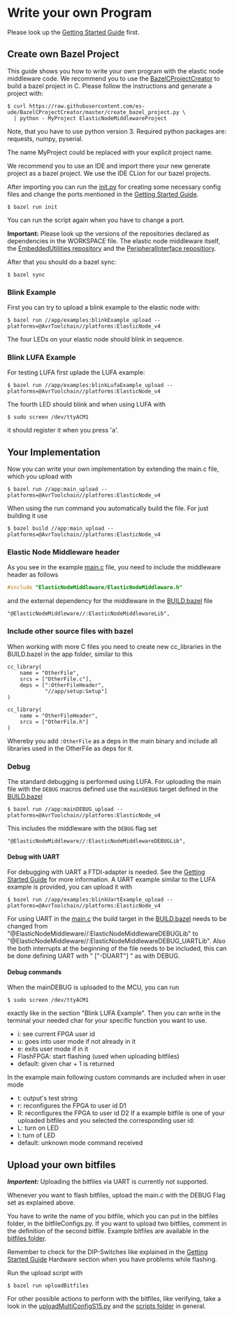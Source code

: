 # Write your own Program

Please look up the [Getting Started Guide](GettingStartedGuide.md) first. 

## Create own Bazel Project

This guide shows you how to write your own program with the elastic node middleware code. 
We recommend you to use the [BazelCProjectCreator](https://github.com/es-ude/BazelCProjectCreator) to build a bazel project in C.
Please follow the instructions and generate a project with:

    $ curl https://raw.githubusercontent.com/es-ude/BazelCProjectCreator/master/create_bazel_project.py \
      | python - MyProject ElasticNodeMiddlewareProject

Note, that you have to use python version 3. 
Required python packages are: requests, numpy, pyserial.

The name MyProject could be replaced with your explicit project name.

We recommend you to use an IDE and import there your new generate project as a bazel project.
We use the IDE CLion for our bazel projects. 

After importing you can run the [init.py](../templates/init.py) for creating some necessary config files and change the ports mentioned in the [Getting Started Guide](GettingStartedGuide.md).

    $ bazel run init

You can run the script again when you have to change a port.

**Important:** Please look up the versions of the repositories declared as dependencies in the WORKSPACE file. The elastic node middleware itself, the [EmbeddedUtilities repository](https://github.com/es-ude/EmbeddedUtilities) and the [PeripheralInterface repositiory](https://github.com/es-ude/PeripheralInterface).

After that you should do a bazel sync:

    $ bazel sync

### Blink Example

First you can try to upload a blink example to the elastic node with:

    $ bazel run //app/examples:blinkExample_upload --platforms=@AvrToolchain//platforms:ElasticNode_v4
    
The four LEDs on your elastic node should blink in sequence.

### Blink LUFA Example

For testing LUFA first uplade the LUFA example:

    $ bazel run //app/examples:blinkLufaExample_upload --platforms=@AvrToolchain//platforms:ElasticNode_v4
    
The fourth LED should blink and when using LUFA with
    
    $ sudo screen /dev/ttyACM1

it should register it when you press 'a'.

## Your Implementation

Now you can write your own implementation by extending the main.c file, which you upload with

    $ bazel run //app:main_upload --platforms=@AvrToolchain//platforms:ElasticNode_v4

When using the run command you automatically build the file. For just building it use

    $ bazel build //app:main_upload --platforms=@AvrToolchain//platforms:ElasticNode_v4
 
### Elastic Node Middleware header

As you see in the example [main.c](../app/main.c) file, you need to include the middleware header as follows

```c
#include "ElasticNodeMiddleware/ElasticNodeMiddleware.h"
```    

and the external dependency for the middleware in the [BUILD.bazel](../templates/appBUILD.bazel) file

```bazel
"@ElasticNodeMiddleware//:ElasticNodeMiddlewareLib",
```

### Include other source files with bazel

When working with more C files you need to create new cc_libraries in the BUILD.bazel in the app folder, similar to this

```bazel
cc_library(
    name = "OtherFile",
    srcs = ["OtherFile.c"],
    deps = [":OtherFileHeader",
            "//app/setup:Setup"]
)

cc_library(
    name = "OtherFileHeader",
    srcs = ["OtherFile.h"]
)
```

Whereby you add `:OtherFile` as a deps in the main binary and include all libraries used in the OtherFile as deps for it.

### Debug 

The standard debugging is performed using LUFA.
For uploading the main file with the `DEBUG` macros defined use the `mainDEBUG` target defined in the [BUILD.bazel](../templates/appBUILD.bazel)

    $ bazel run //app:mainDEBUG_upload --platforms=@AvrToolchain//platforms:ElasticNode_v4

This includes the middleware with the `DEBUG` flag set

```bazel
"@ElasticNodeMiddleware//:ElasticNodeMiddlewareDEBUGLib",
```

#### Debug with UART

For debugging with UART a FTDI-adapter is needed. See the [Getting Started Guide](GettingStartedGuide.md#Hardware) for more information.
A UART example similar to the LUFA example is provided, you can upload it with

    $ bazel run //app/examples:blinkUartExample_upload --platforms=@AvrToolchain//platforms:ElasticNode_v4

For using UART in the [main.c](../app/main.c) the build target in the [BUILD.bazel](../app/BUILD.bazel) needs to be changed from 
"@ElasticNodeMiddleware//:ElasticNodeMiddlewareDEBUGLib" to "@ElasticNodeMiddleware//:ElasticNodeMiddlewareDEBUG_UARTLib". 
Also the both interrupts at the beginning of the file needs to be included, this can be done defining UART with " ["-DUART"] " as with DEBUG.

#### Debug commands

When the mainDEBUG is uploaded to the MCU, you can run
    
    $ sudo screen /dev/ttyACM1

exactly like in the section "Blink LUFA Example". 
Then you can write in the terminal your needed char for your specific function you want to use.

- i: see current FPGA user id
- u: goes into user mode if not already in it
- e: exits user mode if in it
- FlashFPGA: start flashing (used when uploading bitfiles)
- default: given char + 1 is returned

In the example main following custom commands are included when in user mode
- t: output's test string
- r: reconfigures the FPGA to user id D1
- R: reconfigures the FPGA to user id D2
If a example bitfile is one of your uploaded bitfiles and you selected the corresponding user id:
- L: turn on LED
- l: turn of LED
- default: unknown mode command received

## Upload your own bitfiles

***Importent:*** Uploading the bitfiles via UART is currently not supported.

Whenever you want to flash bitfiles, upload the main.c with the DEBUG Flag set as explained above.
  
You have to write the name of you bitfile, which you can put in the bitfiles folder, in the bitfileConfigs.py.
If you want to upload two bitfiles, comment in the definition of the second bitfile.
Example bitfiles are available in the [bitfiles folder](../bitfiles).

Remember to check for the DIP-Switches like explained in the [Getting Started Guide](GettingStartedGuide.md#DIP-Switches) Hardware section when you have problems while flashing.

Run the upload script with

    $ bazel run uploadBitfiles

For other possible actions to perform with the bitfiles, like verifying, take a look in the [uploadMultiConfigS15.py](../scripts/uploadBitfiles.py) and the [scripts folder](../scripts) in general.
